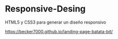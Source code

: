 # Responsive-Desing
HTML5 y CSS3 para generar un diseño responsivo

https://becker7000.github.io/landing-page-batata-bit/
